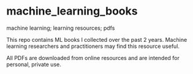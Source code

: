 # machine_learning_books
machine learning; learning resources; pdfs

This repo contains ML books I collected over the past 2 years. Machine learning researchers and practitioners may find this resource useful.

All PDFs are downloaded from online resources and are intended for personal, private use. 
